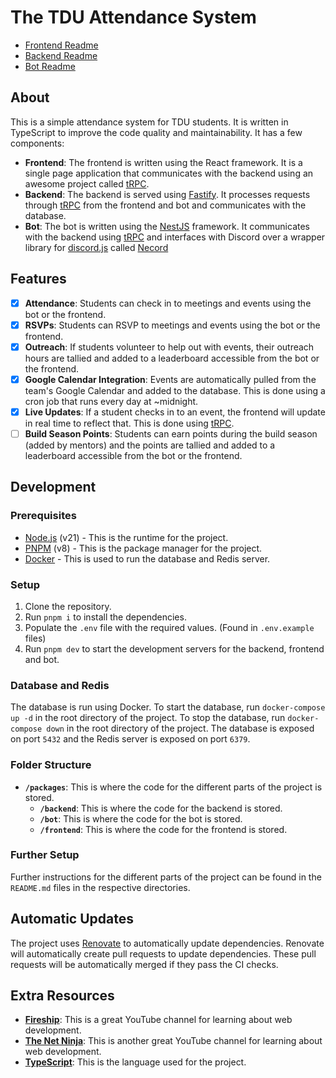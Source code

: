 # The TDU Attendance System

- [Frontend Readme](packages/frontend/README.md)
- [Backend Readme](packages/backend/readme.md)
- [Bot Readme](packages/bot/README.md)

## About

This is a simple attendance system for TDU students. It is written in TypeScript to improve the code quality and maintainability. It has a few components:

- **Frontend**: The frontend is written using the React framework. It is a single page application that communicates with the backend using an awesome project called [tRPC](https://trpc.io/).
- **Backend**: The backend is served using [Fastify](https://www.fastify.io/). It processes requests through [tRPC](https://trpc.io/) from the frontend and bot and communicates with the database.
- **Bot**: The bot is written using the [NestJS](https://nestjs.com/) framework. It communicates with the backend using [tRPC](https://trpc.io/) and interfaces with Discord over a wrapper library for [discord.js](https://discord.js.org/) called [Necord](https://necord.org/)

## Features

- [x] **Attendance**: Students can check in to meetings and events using the bot or the frontend.
- [x] **RSVPs**: Students can RSVP to meetings and events using the bot or the frontend.
- [x] **Outreach**: If students volunteer to help out with events, their outreach hours are tallied and added to a leaderboard accessible from the bot or the frontend.
- [x] **Google Calendar Integration**: Events are automatically pulled from the team's Google Calendar and added to the database. This is done using a cron job that runs every day at ~midnight.
- [x] **Live Updates**: If a student checks in to an event, the frontend will update in real time to reflect that. This is done using [tRPC](https://trpc.io/).
- [ ] **Build Season Points**: Students can earn points during the build season (added by mentors) and the points are tallied and added to a leaderboard accessible from the bot or the frontend.

## Development

### Prerequisites

- [Node.js](https://nodejs.org/en/) (v21) - This is the runtime for the project.
- [PNPM](https://pnpm.io/) (v8) - This is the package manager for the project.
- [Docker](https://www.docker.com/) - This is used to run the database and Redis server.

### Setup

1. Clone the repository.
2. Run `pnpm i` to install the dependencies.
3. Populate the `.env` file with the required values. (Found in `.env.example` files)
4. Run `pnpm dev` to start the development servers for the backend, frontend and bot.

### Database and Redis

The database is run using Docker. To start the database, run `docker-compose up -d` in the root directory of the project. To stop the database, run `docker-compose down` in the root directory of the project. The database is exposed on port `5432` and the Redis server is exposed on port `6379`.

### Folder Structure

- **`/packages`**: This is where the code for the different parts of the project is stored.
  - **`/backend`**: This is where the code for the backend is stored.
  - **`/bot`**: This is where the code for the bot is stored.
  - **`/frontend`**: This is where the code for the frontend is stored.

### Further Setup

Further instructions for the different parts of the project can be found in the `README.md` files in the respective directories.

## Automatic Updates

The project uses [Renovate](https://www.mend.io/renovate/) to automatically update dependencies. Renovate will automatically create pull requests to update dependencies. These pull requests will be automatically merged if they pass the CI checks.

## Extra Resources

- **[Fireship](https://www.youtube.com/@Fireship)**: This is a great YouTube channel for learning about web development.
- **[The Net Ninja](https://www.youtube.com/channel/UCW5YeuERMmlnqo4oq8vwUpg)**: This is another great YouTube channel for learning about web development.
- **[TypeScript](https://www.typescriptlang.org/)**: This is the language used for the project.
